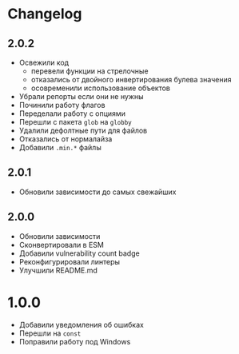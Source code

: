 # Changelog

## 2.0.2
- Освежили код
  - перевели функции на стрелочные
  - отказались от двойного инвертирования булева значения
  - осовременили использование объектов
- Убрали репорты если они не нужны
- Починили работу флагов
- Переделали работу с опциями
- Перешли с пакета `glob` на `globby`
- Удалили дефолтные пути для файлов
- Отказались от нормалайза
- Добавили `.min.*` файлы

## 2.0.1
- Обновили зависимости до самых свежайших

## 2.0.0
- Обновили зависимости
- Сконвертировали в ESM
- Добавили vulnerability count badge
- Реконфигурировали линтеры
- Улучшили README.md

# 1.0.0
- Добавили уведомления об ошибках
- Перешли на `const`
- Поправили работу под Windows
